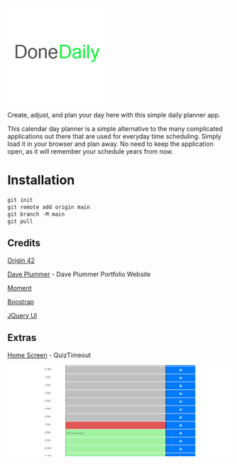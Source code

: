 ![snippet](./assets/images/doneDailyTitle.jpg)

Create, adjust, and plan your day here with this simple daily planner app. 

This calendar day planner is a simple alternative to the many complicated applications out there that are used for everyday time scheduling. Simply load it in your browser and plan away. No need to keep the application open, as it will remember your schedule years from now.

# Installation 

```
git init
git remote add origin main
git branch -M main
git pull
```

## Credits

[Origin 42](https://github.com/origin-42)

[Dave Plummer](https://origin-42.github.io/Dave-Plummer-Portfolio/) - Dave Plummer Portfolio Website

[Moment](https://momentjs.com/)

[Boostrap](https://getbootstrap.com/docs/5.0/getting-started/introduction/)

[JQuery UI](https://jqueryui.com/)

## Extras

[Home Screen](https://origin-42.github.io/quiztimeout/) - QuizTimeout

![snippet](./assets/images/screenshot.jpg)
